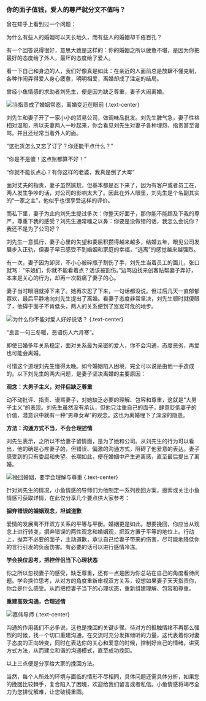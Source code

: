 ### 你的面子值钱，爱人的尊严就分文不值吗？

曾在知乎上看到过一个问题：

为什么有些人的婚姻可以天长地久，而有些人的婚姻却千疮百孔？

有一个回答说得很好，意思大致是这样的：你的婚姻之所以疲惫不堪，是因为你把最好的态度给了外人，最坏的态度给了爱人。

看一下自己和身边的人，我们好像真是如此：在亲近的人面前总是放肆不懂克制，各种作闹弄得爱人身心疲惫，明明相爱，离婚却成了注定的结局。

曾经小鱼情感的求助者刘先生，便是因为缺乏尊重，妻子大闹离婚。

![当指责成了婚姻常态，离婚变近在眼前](/im/images/articles/a1/a1_5/image1.png "当指责成了婚姻常态，离婚变近在眼前") {.text-center}

刘先生和妻子开了一家小小的贸易公司，做调味品批发。刘先生脾气急，妻子性格相对温和，所以夫妻两人一吵起来，你会看见刘先生对妻子各种埋怨、指责甚至谩骂。并且还经常当着外人的面。

“这批货怎么又忘了订了？你还能干点什么？”

“你是不是傻！这点账都算不好！”

“你就不能长点心？有你这样的老婆，我真是倒了大霉”

面对丈夫的指责，妻子虽然尴尬，但基本都是忍下来了，因为有客户或者员工在，两人发生争吵的话，对公司的影响太大了。因此在外人眼里，刘先生是个名副其实的“一家之主”，他似乎也很享受这样的评价。

而私下里，妻子为此向刘先生提过多次：你整天好面子，那你能不能顾及下我的尊严，尊重下我的感受？刘先生通常嗤之以鼻：你要是没做错的话，我怎么会说你？我还不是为了公司好？

刘先生一意孤行，妻子心里的失望和委屈积攒得越来越多，结婚五年，眼见公司发展步入正轨，但妻子早已感受不到婚姻和家庭的幸福，“逃离”的感觉越来越强烈。

有一次，妻子因为卸货，不小心被碎瓶子割伤了手，刘先生当着员工的面儿，张口就骂：“笨娘们，你就不能看着点？活该被割伤。”边骂边找来创客贴帮妻子弄好，本来是关心的行为，却再一次戳痛了妻子的心。

妻子当时眼泪就掉下来了。她再次忍了下来，一句话都没说。但过后几天一直郁郁寡欢，最后平静地向刘先生提出了离婚。看妻子态度非常坚决，刘先生顿时就傻眼了，他碍于面子不肯低头，两人的关系便到了岌岌可危的地步。

![为什么你不能对爱人好好说话？](/im/images/articles/a1/a1_5/image2.png "为什么你不能对爱人好好说话？") {.text-center}

“良言一句三冬暖，恶语伤人六月寒”。

即使已婚多年关系稳定，面对关系最为亲密的爱人，你不会沟通，态度恶劣，再爱也可能会离婚。

可惜这个道理刘先生懂得太晚。如今婚姻陷入困境，完全可以说是由他一手造成的。以下刘先生的两大问题，是妻子坚决离婚的主要原因：

**观念：大男子主义，对伴侣缺乏尊重**

动不动批评、指责、谩骂妻子，对她缺乏必要的理解、包容和尊重，这就是“大男子主义”的表现。刘先生虽然没有承认，但他只注重自己的面子，肆意贬低妻子的价值，潜意识中就有一种“男尊女卑”的观念。这也为离婚埋下了深深的隐患。

**方法：沟通方式不当，不会合理述情**

刘先生表示，之所以不给妻子留情面，是为了她和公司。从刘先生的行为可以看出，他的确是心疼妻子的，但错误、偏激的沟通方式，阻碍了他爱意的表达。妻子感受到的只有委屈和失望。长期如此，便在婚姻中产生逃离感，直至最后提出了离婚。

![挽回婚姻，要学会理解与尊重](/im/images/articles/a1/a1_5/image3.png "挽回婚姻，要学会理解与尊重") {.text-center}

针对刘先生的情况，小鱼情感的导师们为他制定一系列挽回方案，搜索或关注小鱼情感可获取详情，在此仅分享几个要点供大家参考：

**摒弃错误的婚姻观念，坦诚道歉**

爱情的发展离不开双方关系的平等与平衡。婚姻更是如此。想要挽回，你应当从观念上进行转变，摒弃错误的两性观念和婚姻观，把双方置于平等的地位上。行动上，抛弃不必要的面子，主动道歉，承认自己给妻子带来的伤害，尽可能地降低你的言行引发的负面伤害。有必要的话可以进行感情冷冻。

**学会换位思考，把控伴侣当下心理状态**

你之所以忽视妻子的感受，缺乏尊重，还有一点是因为你总站在自己的角度看待问题。学会换位思考，从对方的角度重新审视双方关系，设想如果妻子天天指责你，你会是什么感受。从而把控妻子当下的心理状态，重新组建理解、包容和尊重。

**重建高效沟通，合理述情**

![嘉伟导师](/im/images/articles/a1/a1_5/image4.png "嘉伟导师") {.text-center}

沟通的作用我们不必多说，这也是挽回的关键步骤。待对方的抵触情绪不再那么强烈的时候，找一个切口重建沟通，在交流时充分发挥倾听的力量，这代表着你对妻子态度的正向转变，同时在表达你的关心和爱意的时候，控制好自己的情绪，讲究方式方法，从而建立和谐的沟通模式，直至成功挽回。

以上三点便是分享给大家的挽回方法。

当然，每个人所处的环境与面临的情形不尽相同，具体问题还需具体分析，如果您的挽回比较棘手，复合陷入了困境，欢迎给我们留言或者私信。小鱼情感将竭尽全力为您排忧解难，让您破镜重圆。
